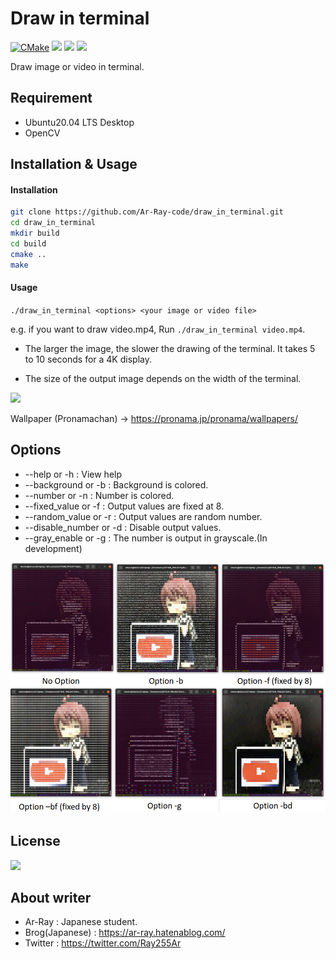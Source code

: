 # Draw in terminal

[![CMake](https://github.com/Ar-Ray-code/draw_in_terminal/actions/workflows/cmake.yml/badge.svg)](https://github.com/Ar-Ray-code/draw_in_terminal/actions/workflows/cmake.yml)
![](https://img.shields.io/github/license/Ar-Ray-code/draw_in_terminal)
![](https://img.shields.io/github/forks/Ar-Ray-code/draw_in_terminal)
![](https://img.shields.io/github/stars/Ar-Ray-code/draw_in_terminal)


Draw image or video in terminal.


## Requirement

- Ubuntu20.04 LTS Desktop
- OpenCV

## Installation & Usage

#### Installation

```sh
git clone https://github.com/Ar-Ray-code/draw_in_terminal.git
cd draw_in_terminal
mkdir build
cd build
cmake ..
make
```

#### Usage

`./draw_in_terminal <options> <your image or video file>`

e.g. if you want to draw video.mp4, Run `./draw_in_terminal video.mp4`.

- The larger the image, the slower the drawing of the terminal. It takes 5 to 10 seconds for a 4K display.

- The size of the output image depends on the width of the terminal.

![](screenshot_example/size_variable.png)

Wallpaper (Pronamachan) -> https://pronama.jp/pronama/wallpapers/

## Options

- --help or -h                      : View help
- --background or -b        : Background is colored.
- --number or -n               : Number is colored.
- --fixed_value or -f           : Output values are fixed at 8.
- --random_value or -r     : Output values are random number.
- --disable_number or -d : Disable output values.
- --gray_enable or -g         : The number is output in grayscale.(In development)

![draw_options](screenshot_example/draw_options.png)

## License

![](https://img.shields.io/github/license/Ar-Ray-code/draw_in_terminal)


## About writer

- Ar-Ray : Japanese student.
- Brog(Japanese) : https://ar-ray.hatenablog.com/
- Twitter : https://twitter.com/Ray255Ar
